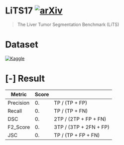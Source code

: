 # LiTS17 [![arXiv](https://img.shields.io/badge/arXiv-1901.04056-b31b1b.svg?style=flat-square)](https://arxiv.org/abs/1901.04056)
> The Liver Tumor Segmentation Benchmark (LiTS)

# Dataset
[![Kaggle](https://img.shields.io/badge/Kaggle-035a7d?style=for-the-badge&logo=kaggle&logoColor=white)](https://www.kaggle.com/datasets/andrewmvd/liver-tumor-segmentation)



# [-] Result

| **Metric** | **Score** |  |
|---|---|---|
| Precision | 0.| TP / (TP + FP) |
| Recall | 0.| TP / (TP + FN) |
| DSC | 0. | 2TP / (2TP + FP + FN) |
| F2_Score | 0.| 3TP / (3TP + 2FN + FP) |
| JSC | 0. | TP / (TP + FP + FN) |
